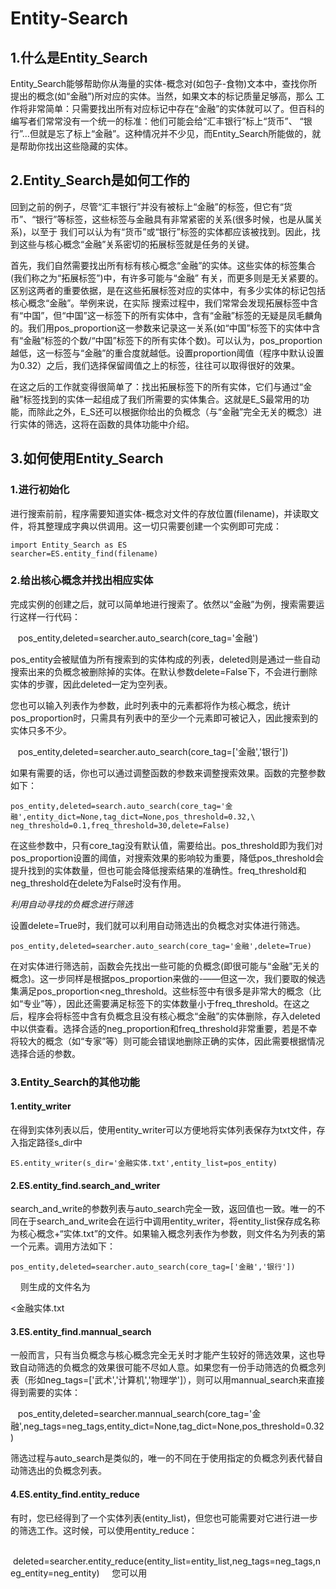 # Entity-Search
## 1.什么是Entity\_Search

Entity_Search能够帮助你从海量的实体-概念对(如包子-食物)文本中，查找你所提出的概念(如“金融”)所对应的实体。当然，如果文本的标记质量足够高，那么
工作将非常简单：只需要找出所有对应标记中存在“金融”的实体就可以了。但百科的编写者们常常没有一个统一的标准：他们可能会给“汇丰银行”标上“货币”、
“银行”...但就是忘了标上“金融”。这种情况并不少见，而Entity_Search所能做的，就是帮助你找出这些隐藏的实体。

## 2.Entity\_Search是如何工作的

回到之前的例子，尽管“汇丰银行”并没有被标上“金融”的标签，但它有“货币”、“银行”等标签，这些标签与金融具有非常紧密的关系(很多时候，也是从属关系)，以至于
我们可以认为有“货币”或“银行”标签的实体都应该被找到。因此，找到这些与核心概念“金融”关系密切的拓展标签就是任务的关键。

首先，我们自然需要找出所有标有核心概念“金融”的实体。这些实体的标签集合(我们称之为“拓展标签”)中，有许多可能与“金融” 有关，而更多则是无关紧要的。
区别这两者的重要依据，是在这些拓展标签对应的实体中，有多少实体的标记包括核心概念“金融”。举例来说，在实际
搜索过程中，我们常常会发现拓展标签中含有“中国”，但“中国”这一标签下的所有实体中，含有“金融”标签的无疑是凤毛麟角的。我们用pos\_proportion这一参数来记录这一关系(如“中国”标签下的实体中含有“金融”标签的个数/“中国”标签下的所有实体个数)。可以认为，pos\_proportion越低，这一标签与“金融”的重合度就越低。设置proportion阈值（程序中默认设置为0.32）之后，我们选择保留阈值之上的标签，往往可以取得很好的效果。

在这之后的工作就变得很简单了：找出拓展标签下的所有实体，它们与通过“金融”标签找到的实体一起组成了我们所需要的实体集合。这就是E\_S最常用的功能，而除此之外，E\_S还可以根据你给出的负概念（与“金融”完全无关的概念）进行实体的筛选，这将在函数的具体功能中介绍。

## 3.如何使用Entity\_Search
### 1.进行初始化
进行搜索前前，程序需要知道实体-概念对文件的存放位置(filename)，并读取文件，将其整理成字典以供调用。这一切只需要创建一个实例即可完成：

    import Entity_Search as ES
    searcher=ES.entity_find(filename)
### 2.给出核心概念并找出相应实体
完成实例的创建之后，就可以简单地进行搜索了。依然以“金融”为例，搜索需要运行这样一行代码：

    pos_entity,deleted=searcher.auto_search(core_tag='金融')

pos\_entity会被赋值为所有搜索到的实体构成的列表，deleted则是通过一些自动搜索出来的负概念被删除掉的实体。在默认参数delete=False下，不会进行删除实体的步骤，因此deleted一定为空列表。

您也可以输入列表作为参数，此时列表中的元素都将作为核心概念，统计pos\_proportion时，只需具有列表中的至少一个元素即可被记入，因此搜索到的实体只多不少。

    pos_entity,deleted=searcher.auto_search(core_tag=['金融','银行'])

如果有需要的话，你也可以通过调整函数的参数来调整搜索效果。函数的完整参数如下：

    pos_entity,deleted=search.auto_search(core_tag='金融',entity_dict=None,tag_dict=None,pos_threshold=0.32,\
    neg_threshold=0.1,freq_threshold=30,delete=False)

在这些参数中，只有core\_tag没有默认值，需要给出。pos\_threshold即为我们对pos\_proportion设置的阈值，对搜索效果的影响较为重要，降低pos\_threshold会提升找到的实体数量，但也可能会降低搜索结果的准确性。freq\_threshold和neg\_threshold在delete为False时没有作用。

*利用自动寻找的负概念进行筛选*

设置delete=True时，我们就可以利用自动筛选出的负概念对实体进行筛选。

    pos_entity,deleted=searcher.auto_search(core_tag='金融',delete=True)

在对实体进行筛选前，函数会先找出一些可能的负概念(即很可能与“金融”无关的概念)。这一步同样是根据pos\_proportion来做的-——但这一次，我们要取的候选集满足pos\_proportion<neg\_threshold。这些标签中有很多是非常大的概念（比如“专业”等），因此还需要满足标签下的实体数量小于freq\_threshold。在这之后，程序会将标签中含有负概念且没有核心概念“金融”的实体删除，存入deleted中以供查看。选择合适的neg\_proportion和freq\_threshold非常重要，若是不幸将较大的概念（如“专家”等）则可能会错误地删除正确的实体，因此需要根据情况选择合适的参数。

### 3.Entity\_Search的其他功能
#### 1.entity\_writer

在得到实体列表以后，使用entity\_writer可以方便地将实体列表保存为txt文件，存入指定路径s\_dir中

    ES.entity_writer(s_dir='金融实体.txt',entity_list=pos_entity)
    
#### 2.ES.entity\_find.search\_and\_writer
search\_and\_write的参数列表与auto\_search完全一致，返回值也一致。唯一的不同在于search\_and\_write会在运行中调用entity\_writer，将entity\_list保存成名称为核心概念+“实体.txt”的文件。如果输入概念列表作为参数，则文件名为列表的第一个元素。调用方法如下：

    pos_entity,deleted=searcher.auto_search(core_tag=['金融','银行'])
    
则生成的文件名为

<金融实体.txt

#### 3.ES.entity\_find.mannual\_search
一般而言，只有当负概念与核心概念完全无关时才能产生较好的筛选效果，这也导致自动筛选的负概念的效果很可能不尽如人意。如果您有一份手动筛选的负概念列表（形如neg\_tags=['武术','计算机','物理学']），则可以用mannual\_search来直接得到需要的实体：
    
    pos_entity,deleted=searcher.mannual_search(core_tag='金融',neg_tags=neg_tags,entity_dict=None,tag_dict=None,pos_threshold=0.32)
    
筛选过程与auto\_search是类似的，唯一的不同在于使用指定的负概念列表代替自动筛选出的负概念列表。

#### 4.ES.entity\_find.entity\_reduce
有时，您已经得到了一个实体列表(entity\_list)，但您也可能需要对它进行进一步的筛选工作。这时候，可以使用entity\_reduce：
    
    deleted=searcher.entity\_reduce(entity_list=entity_list,neg_tags=neg_tags,neg_entity=neg_entity)
    
您可以用
    

    
